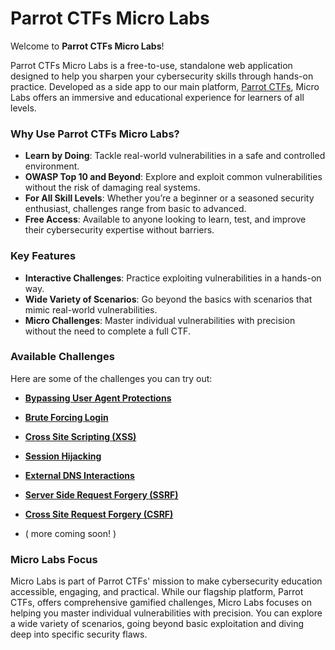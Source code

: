 # Parrot CTFs Micro Labs

Welcome to **Parrot CTFs Micro Labs**!

Parrot CTFs Micro Labs is a free-to-use, standalone web application designed to help you sharpen your cybersecurity skills through hands-on practice. Developed as a side app to our main platform, [Parrot CTFs](https://parrot-ctfs.com), Micro Labs offers an immersive and educational experience for learners of all levels. 

### Why Use Parrot CTFs Micro Labs?

- **Learn by Doing**: Tackle real-world vulnerabilities in a safe and controlled environment.
- **OWASP Top 10 and Beyond**: Explore and exploit common vulnerabilities without the risk of damaging real systems.
- **For All Skill Levels**: Whether you’re a beginner or a seasoned security enthusiast, challenges range from basic to advanced.
- **Free Access**: Available to anyone looking to learn, test, and improve their cybersecurity expertise without barriers.

### Key Features

- **Interactive Challenges**: Practice exploiting vulnerabilities in a hands-on way.
- **Wide Variety of Scenarios**: Go beyond the basics with scenarios that mimic real-world vulnerabilities.
- **Micro Challenges**: Master individual vulnerabilities with precision without the need to complete a full CTF.

### Available Challenges

Here are some of the challenges you can try out:

- **[Bypassing User Agent Protections](https://pctfs-microlabs.com/challenge/bypassing-user-agent-protections.php)**  

  
- **[Brute Forcing Login](https://pctfs-microlabs.com/challenge/brute-forcing-login.php)**  
  
  
- **[Cross Site Scripting (XSS)](https://pctfs-microlabs.com/challenge/finding-xss.php)**  
  
  
- **[Session Hijacking](https://pctfs-microlabs.com/challenge/session-highjacking.php)**  

  
- **[External DNS Interactions](https://pctfs-microlabs.com/challenge/external-dns-interactions.php)**  


- **[Server Side Request Forgery (SSRF)](https://pctfs-microlabs.com/challenge/ssrf-with-collaborator.php)**  


- **[Cross Site Request Forgery (CSRF)](https://pctfs-microlabs.com/challenge/cross-site-request-forgery.php)**  

- ( more coming soon! )

### Micro Labs Focus

Micro Labs is part of Parrot CTFs' mission to make cybersecurity education accessible, engaging, and practical. While our flagship platform, Parrot CTFs, offers comprehensive gamified challenges, Micro Labs focuses on helping you master individual vulnerabilities with precision. You can explore a wide variety of scenarios, going beyond basic exploitation and diving deep into specific security flaws.
